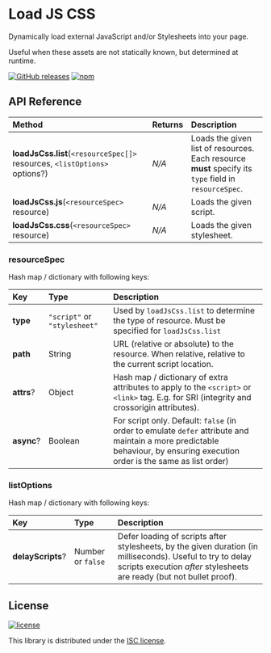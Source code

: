# Load JS CSS

Dynamically load external JavaScript and/or Stylesheets into your page.

Useful when these assets are not statically known, but determined at runtime.

[![GitHub releases](https://img.shields.io/github/release/ghybs/load-js-css.svg?label=GitHub)](https://github.com/ghybs/load-js-css/releases)
[![npm](https://img.shields.io/npm/v/load-js-css.svg)](https://www.npmjs.com/package/load-js-css)



## API Reference

| Method  | Returns  | Description |
| :------ | :------- | :---------- |
| **loadJsCss.list**(`<resourceSpec[]>` resources, `<listOptions>` options?) | _N/A_ | Loads the given list of resources. Each resource **must** specify its `type` field in `resourceSpec`. |
| **loadJsCss.js**(`<resourceSpec>` resource) | _N/A_ | Loads the given script. |
| **loadJsCss.css**(`<resourceSpec>` resource) | _N/A_ | Loads the given stylesheet. |


### resourceSpec

Hash map / dictionary with following keys:

| Key  | Type  | Description |
| :--- | :---- | :---------- |
| **type** | `"script"` or `"stylesheet"` | Used by `loadJsCss.list` to determine the type of resource. Must be specified for `loadJsCss.list` |
| **path** | String | URL (relative or absolute) to the resource. When relative, relative to the current script location. |
| **attrs**? | Object | Hash map / dictionary of extra attributes to apply to the `<script>` or `<link>` tag. E.g. for SRI (integrity and crossorigin attributes). |
| **async**? | Boolean | For script only. Default: `false` (in order to emulate `defer` attribute and maintain a more predictable behaviour, by ensuring execution order is the same as list order) |


### listOptions

Hash map / dictionary with following keys:

| Key  | Type  | Description |
| :--- | :---- | :---------- |
| **delayScripts**? | Number or `false` | Defer loading of scripts after stylesheets, by the given duration (in milliseconds). Useful to try to delay scripts execution _after_ stylesheets are ready (but not bullet proof). |



## License
[![license](https://img.shields.io/github/license/ghybs/load-js-css.svg)](LICENSE)

This library is distributed under the [ISC license](https://choosealicense.com/licenses/isc/).
